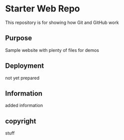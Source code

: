# Starter Web Repo

This repository is for showing how Git and GitHub work

## Purpose

Sample website with plenty of files for demos

## Deployment

not yet prepared

## Information

added information

## copyright

stuff
